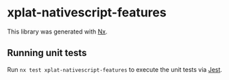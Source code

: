 # xplat-nativescript-features

This library was generated with [Nx](https://nx.dev).

## Running unit tests

Run `nx test xplat-nativescript-features` to execute the unit tests via [Jest](https://jestjs.io).
